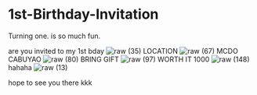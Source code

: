 # 1st-Birthday-Invitation
Turning one. is so much fun.

are you invited to my 1st bday
![raw (35)](https://github.com/Briannagray/kl/assets/147976642/cdc06598-8946-4497-adeb-159063602367)
LOCATION
![raw (67)](https://github.com/Briannagray/kl/assets/147976642/3ea0a82b-ec6a-4d23-867f-b42bf38415c8)
MCDO CABUYAO
![raw (80)](https://github.com/Briannagray/kl/assets/147976642/1013f9d5-b926-40c8-8d96-5025ecafa276)
BRING GIFT
![raw (97)](https://github.com/Briannagray/kl/assets/147976642/07ace98c-496e-4f42-95e1-5660b6c983db)
WORTH IT 1000
![raw (148)](https://github.com/Briannagray/kl/assets/147976642/4fad85de-b45b-47a9-9886-d63702d31e3a)
hahaha
![raw (13)](https://github.com/Briannagray/1st-Birthday-Invitation/assets/147976642/a2ba8317-f026-47be-a322-d91d481e538d)

 hope to see you there
kkk
